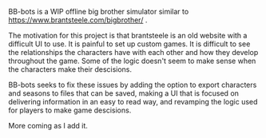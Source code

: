 BB-bots is a WIP offline big brother simulator similar to https://www.brantsteele.com/bigbrother/ . 

The motivation for this project is that brantsteele is an old website with a difficult UI to use. 
It is painful to set up custom games.
It is difficult to see the relationships the characters have with each other and how they develop throughout the game.
Some of the logic doesn't seem to make sense when the characters make their descisions.

BB-bots seeks to fix these issues by adding the option to export characters and seasons to files that can be saved, making a UI that is focused on delivering information in an easy to read way, and revamping the logic used for players to make game descisions.

More coming as I add it.
